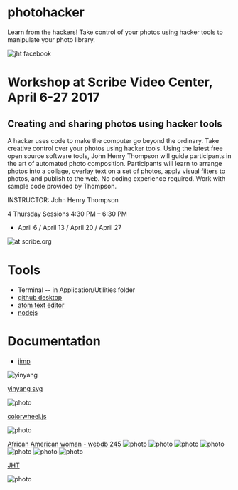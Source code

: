 # photohacker
Learn from the hackers! Take control of your photos using hacker tools to manipulate your photo library.

![jht facebook](a-/img/facebook.png)

# Workshop at Scribe Video Center, April 6-27 2017
## Creating and sharing photos using hacker tools
A hacker uses code to make the computer go beyond the ordinary. Take creative control over your photos using hacker tools. Using the latest free open source software tools, John Henry Thompson will guide participants in the art of automated photo composition. Participants will learn to arrange photos into a collage, overlay text on a set of photos, apply visual filters to photos, and publish to the web. No coding experience required. Work with sample code provided by Thompson.

INSTRUCTOR: John Henry Thompson

4 Thursday Sessions 4:30 PM – 6:30 PM

 - April 6 / April 13 / April 20 / April 27  

![at scribe.org](http://scribe.org/events/youth-learn-hackers-take-control-your-photos)

# Tools
- Terminal -- in Application/Utilities folder
- [github desktop](https://desktop.github.com)
- [atom text editor](https://atom.io)
- [nodejs](https://nodejs.org/en/download/)

# Documentation
- [jimp](https://www.npmjs.com/package/jimp)

![yinyang](a-/img/15-svg-yinyang.png)

[yinyang svg](a-/svg/15-svg-yinyang.html)

![photo](a-/img/0colorwheel.png)

[colorwheel.js](https://github.com/ariya/phantomjs/blob/master/examples/colorwheel.js)

![photo](a-/img/245-cu.png)

[African American woman](http://www.loc.gov/pictures/collection/anedub/item/99472067/)
[ - webdb 245](http://metadeepmix.com/webdb/webdb/)
![photo](a-/img/245-cu-mix.png)
![photo](a-/img/245-cu-poster.png)
![photo](a-/img/245-cu-RESIZE_BILINEAR.png)
![photo](a-/img/245-cu-RESIZE_NEAREST_NEIGHBOR.png)
![photo](a-/img/245-cu-svg-colorized.png)
![photo](a-/img/245-full.jpg)
![photo](a-/img/jht-half-color-port.png)

[JHT](http://www.johnhenrythompson.com/home/bio)

![photo](a-/img/jht-half-color.png)
